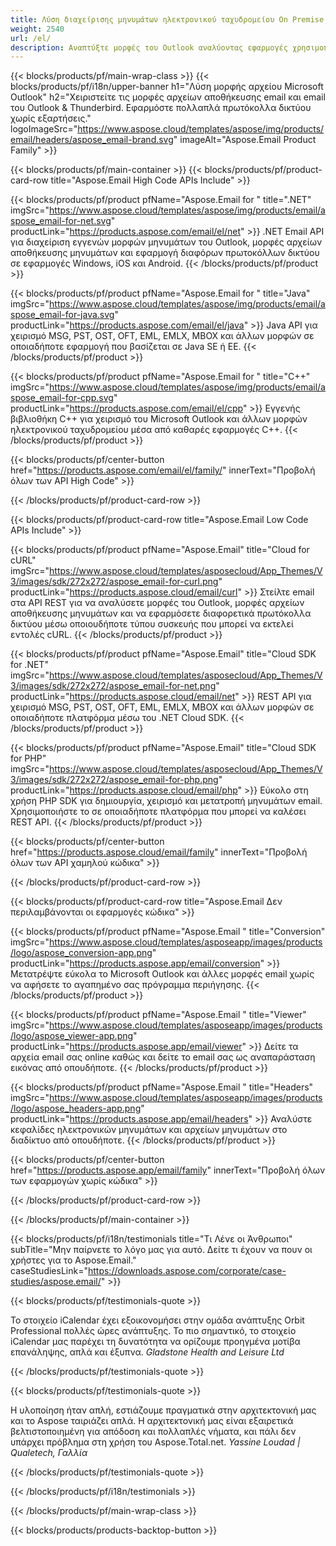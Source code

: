 ```yaml
---
title: Λύση διαχείρισης μηνυμάτων ηλεκτρονικού ταχυδρομείου On Premise, Cloud & App 
weight: 2540
url: /el/
description: Αναπτύξτε μορφές του Outlook αναλύοντας εφαρμογές χρησιμοποιώντας On Premise ή Cloud API ή απλώς χρησιμοποιήστε εφαρμογές μεταξύ πλατφορμών για προβολή, σύγκριση, επιθεώρηση ή μετατροπή μορφών του Microsoft Outlook.
---
```


{{< blocks/products/pf/main-wrap-class >}}
{{< blocks/products/pf/i18n/upper-banner h1="Λύση μορφής αρχείου Microsoft Outlook" h2="Χειριστείτε τις μορφές αρχείων αποθήκευσης email και email του Outlook & Thunderbird. Εφαρμόστε πολλαπλά πρωτόκολλα δικτύου χωρίς εξαρτήσεις." logoImageSrc="https://www.aspose.cloud/templates/aspose/img/products/email/headers/aspose_email-brand.svg" imageAlt="Aspose.Email Product Family" >}}

{{< blocks/products/pf/main-container >}}
{{< blocks/products/pf/product-card-row title="Aspose.Email High Code APIs Include" >}}

{{< blocks/products/pf/product pfName="Aspose.Email for " title=".NET" imgSrc="https://www.aspose.cloud/templates/aspose/img/products/email/aspose_email-for-net.svg" productLink="https://products.aspose.com/email/el/net" >}}
.NET Email API για διαχείριση εγγενών μορφών μηνυμάτων του Outlook, μορφές αρχείων αποθήκευσης μηνυμάτων και εφαρμογή διαφόρων πρωτοκόλλων δικτύου σε εφαρμογές Windows, iOS και Android.
{{< /blocks/products/pf/product >}}

{{< blocks/products/pf/product pfName="Aspose.Email for " title="Java" imgSrc="https://www.aspose.cloud/templates/aspose/img/products/email/aspose_email-for-java.svg" productLink="https://products.aspose.com/email/el/java" >}}
Java API για χειρισμό MSG, PST, OST, OFT, EML, EMLX, MBOX και άλλων μορφών σε οποιαδήποτε εφαρμογή που βασίζεται σε Java SE ή EE.
{{< /blocks/products/pf/product >}}

{{< blocks/products/pf/product pfName="Aspose.Email for " title="C++" imgSrc="https://www.aspose.cloud/templates/aspose/img/products/email/aspose_email-for-cpp.svg" productLink="https://products.aspose.com/email/el/cpp" >}}
Εγγενής βιβλιοθήκη C++ για χειρισμό του Microsoft Outlook και άλλων μορφών ηλεκτρονικού ταχυδρομείου μέσα από καθαρές εφαρμογές C++.
{{< /blocks/products/pf/product >}}

{{< blocks/products/pf/center-button href="https://products.aspose.com/email/el/family/" innerText="Προβολή όλων των API High Code" >}}

{{< /blocks/products/pf/product-card-row >}}

{{< blocks/products/pf/product-card-row title="Aspose.Email Low Code APIs Include" >}}

{{< blocks/products/pf/product pfName="Aspose.Email" title="Cloud for cURL" imgSrc="https://www.aspose.cloud/templates/asposecloud/App_Themes/V3/images/sdk/272x272/aspose_email-for-curl.png" productLink="https://products.aspose.cloud/email/curl" >}}
Στείλτε email στα API REST για να αναλύσετε μορφές του Outlook, μορφές αρχείων αποθήκευσης μηνυμάτων και να εφαρμόσετε διαφορετικά πρωτόκολλα δικτύου μέσω οποιουδήποτε τύπου συσκευής που μπορεί να εκτελεί εντολές cURL.
{{< /blocks/products/pf/product >}}

{{< blocks/products/pf/product pfName="Aspose.Email" title="Cloud SDK for .NET" imgSrc="https://www.aspose.cloud/templates/asposecloud/App_Themes/V3/images/sdk/272x272/aspose_email-for-net.png" productLink="https://products.aspose.cloud/email/net" >}}
REST API για χειρισμό MSG, PST, OST, OFT, EML, EMLX, MBOX και άλλων μορφών σε οποιαδήποτε πλατφόρμα μέσω του .NET Cloud SDK.
{{< /blocks/products/pf/product >}}

{{< blocks/products/pf/product pfName="Aspose.Email" title="Cloud SDK for PHP" imgSrc="https://www.aspose.cloud/templates/asposecloud/App_Themes/V3/images/sdk/272x272/aspose_email-for-php.png" productLink="https://products.aspose.cloud/email/php" >}}
Εύκολο στη χρήση PHP SDK για δημιουργία, χειρισμό και μετατροπή μηνυμάτων email. Χρησιμοποιήστε το σε οποιαδήποτε πλατφόρμα που μπορεί να καλέσει REST API.
{{< /blocks/products/pf/product >}}

{{< blocks/products/pf/center-button href="https://products.aspose.cloud/email/family" innerText="Προβολή όλων των API χαμηλού κώδικα" >}}

{{< /blocks/products/pf/product-card-row >}}

{{< blocks/products/pf/product-card-row title="Aspose.Email Δεν περιλαμβάνονται οι εφαρμογές κώδικα" >}}

{{< blocks/products/pf/product pfName="Aspose.Email " title="Conversion" imgSrc="https://www.aspose.cloud/templates/asposeapp/images/products/logo/aspose_conversion-app.png" productLink="https://products.aspose.app/email/conversion" >}}
Μετατρέψτε εύκολα το Microsoft Outlook και άλλες μορφές email χωρίς να αφήσετε το αγαπημένο σας πρόγραμμα περιήγησης.
{{< /blocks/products/pf/product >}}

{{< blocks/products/pf/product pfName="Aspose.Email " title="Viewer" imgSrc="https://www.aspose.cloud/templates/asposeapp/images/products/logo/aspose_viewer-app.png" productLink="https://products.aspose.app/email/viewer" >}}
Δείτε τα αρχεία email σας online καθώς και δείτε το email σας ως αναπαράσταση εικόνας από οπουδήποτε. 
{{< /blocks/products/pf/product >}}

{{< blocks/products/pf/product pfName="Aspose.Email " title="Headers" imgSrc="https://www.aspose.cloud/templates/asposeapp/images/products/logo/aspose_headers-app.png" productLink="https://products.aspose.app/email/headers" >}}
Αναλύστε κεφαλίδες ηλεκτρονικών μηνυμάτων και αρχείων μηνυμάτων στο διαδίκτυο από οπουδήποτε.
{{< /blocks/products/pf/product >}}

{{< blocks/products/pf/center-button href="https://products.aspose.app/email/family" innerText="Προβολή όλων των εφαρμογών χωρίς κώδικα" >}}

{{< /blocks/products/pf/product-card-row >}}

{{< /blocks/products/pf/main-container >}}

{{< blocks/products/pf/i18n/testimonials title="Τι Λένε οι Άνθρωποι" subTitle="Μην παίρνετε το λόγο μας για αυτό. Δείτε τι έχουν να πουν οι χρήστες για το Aspose.Email." caseStudiesLink="https://downloads.aspose.com/corporate/case-studies/aspose.email/" >}}

{{< blocks/products/pf/testimonials-quote >}}
<p class="first">
 Το στοιχείο iCalendar έχει εξοικονομήσει στην ομάδα ανάπτυξης Orbit Professional πολλές ώρες ανάπτυξης. Το πιο σημαντικό, το στοιχείο iCalendar μας παρέχει τη δυνατότητα να ορίζουμε προηγμένα μοτίβα επανάληψης, απλά και έξυπνα.
 <em>
  Gladstone Health and Leisure Ltd
 </em>
</p>

{{< /blocks/products/pf/testimonials-quote >}}

{{< blocks/products/pf/testimonials-quote >}}
<p class="second">
 Η υλοποίηση ήταν απλή, εστιάζουμε πραγματικά στην αρχιτεκτονική μας και το Aspose ταιριάζει απλά. Η αρχιτεκτονική μας είναι εξαιρετικά βελτιστοποιημένη για απόδοση και πολλαπλές νήματα, και πάλι δεν υπάρχει πρόβλημα στη χρήση του Aspose.Total.net.
 <em>
  Yassine Loudad | Qualetech, Γαλλία
 </em>
</p>

{{< /blocks/products/pf/testimonials-quote >}}

{{< /blocks/products/pf/i18n/testimonials >}}

{{< /blocks/products/pf/main-wrap-class >}}

{{< blocks/products/products-backtop-button >}}